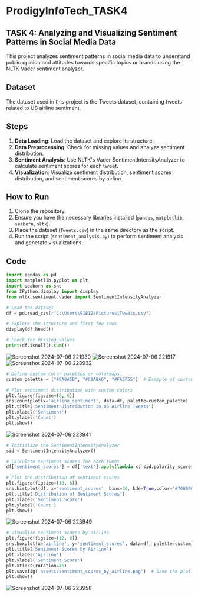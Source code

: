 # ProdigyInfoTech_TASK4
## TASK 4: Analyzing and Visualizing Sentiment Patterns in Social Media Data

This project analyzes sentiment patterns in social media data to understand public opinion and attitudes towards specific topics or brands using the NLTK Vader sentiment analyzer.

## Dataset

The dataset used in this project is the Tweets dataset, containing tweets related to US airline sentiment.

## Steps

1. **Data Loading**: Load the dataset and explore its structure.
2. **Data Preprocessing**: Check for missing values and analyze sentiment distribution.
3. **Sentiment Analysis**: Use NLTK's Vader SentimentIntensityAnalyzer to calculate sentiment scores for each tweet.
4. **Visualization**: Visualize sentiment distribution, sentiment scores distribution, and sentiment scores by airline.

## How to Run

1. Clone the repository.
2. Ensure you have the necessary libraries installed (`pandas`, `matplotlib`, `seaborn`, `nltk`).
3. Place the dataset (`Tweets.csv`) in the same directory as the script.
4. Run the script (`sentiment_analysis.py`) to perform sentiment analysis and generate visualizations.

## Code

```python
import pandas as pd
import matplotlib.pyplot as plt
import seaborn as sns
from IPython.display import display
from nltk.sentiment.vader import SentimentIntensityAnalyzer

# Load the dataset
df = pd.read_csv(r"C:\Users\91812\Pictures\Tweets.csv")

# Explore the structure and first few rows
display(df.head())

# Check for missing values
print(df.isnull().sum())
```
![Screenshot 2024-07-06 221930](https://github.com/PendemLikhitha/PRODIGY_DS_04/assets/159911587/2a064f66-5bd3-4967-861f-bb09c2d3c9ce)
![Screenshot 2024-07-06 221917](https://github.com/PendemLikhitha/PRODIGY_DS_04/assets/159911587/23bee56a-6060-4b58-bafb-d34732d40009)
![Screenshot 2024-07-06 223932](https://github.com/PendemLikhitha/PRODIGY_DS_04/assets/159911587/3d991343-7614-4004-9d0f-0f1ee25e66c6)


```python
# Define custom color palettes or colormaps
custom_palette = ["#8A9A5B", "#C9A9A6", "#FA5F55"]  # Example of custom colors

# Plot sentiment distribution with custom colors
plt.figure(figsize=(8, 6))
sns.countplot(x='airline_sentiment', data=df, palette=custom_palette)
plt.title('Sentiment Distribution in US Airline Tweets')
plt.xlabel('Sentiment')
plt.ylabel('Count')
plt.show()
```
![Screenshot 2024-07-06 223941](https://github.com/PendemLikhitha/PRODIGY_DS_04/assets/159911587/7b91f5b3-f381-4ef5-a4f9-25529357a303)

```python
# Initialize the SentimentIntensityAnalyzer
sid = SentimentIntensityAnalyzer()

# Calculate sentiment scores for each tweet
df['sentiment_scores'] = df['text'].apply(lambda x: sid.polarity_scores(x)['compound'])

# Plot the distribution of sentiment scores
plt.figure(figsize=(10, 6))
sns.histplot(df, x='sentiment_scores', bins=30, kde=True,color="#708090")
plt.title('Distribution of Sentiment Scores')
plt.xlabel('Sentiment Score')
plt.ylabel('Count')
plt.show()
```
![Screenshot 2024-07-06 223949](https://github.com/PendemLikhitha/PRODIGY_DS_04/assets/159911587/09f67afd-25f3-4269-99f8-709d32b69a03)
```python
# Visualize sentiment scores by airline
plt.figure(figsize=(12, 8))
sns.boxplot(x='airline', y='sentiment_scores', data=df, palette=custom_palette)
plt.title('Sentiment Scores by Airline')
plt.xlabel('Airline')
plt.ylabel('Sentiment Score')
plt.xticks(rotation=45)
plt.savefig('assets/sentiment_scores_by_airline.png')  # Save the plot
plt.show()
```
![Screenshot 2024-07-06 223958](https://github.com/PendemLikhitha/PRODIGY_DS_04/assets/159911587/1b41d1e2-07f4-46fb-b4ff-6a9976ba60c7)

